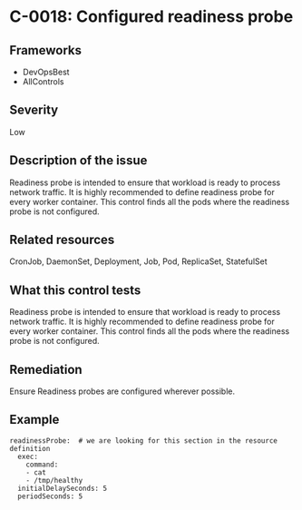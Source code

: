 # C-0018: Configured readiness probe

## Frameworks
* DevOpsBest
* AllControls
 
## Severity
Low

## Description of the issue
Readiness probe is intended to ensure that workload is ready to process network traffic. It is highly recommended to define readiness probe for every worker container. This control finds all the pods where the readiness probe is not configured.
 
## Related resources
CronJob, DaemonSet, Deployment, Job, Pod, ReplicaSet, StatefulSet
 
## What this control tests 
Readiness probe is intended to ensure that workload is ready to process network traffic. It is highly recommended to define readiness probe for every worker container. This control finds all the pods where the readiness probe is not configured.
 
## Remediation
Ensure Readiness probes are configured wherever possible.
 
## Example
```
readinessProbe:  # we are looking for this section in the resource definition
  exec:
    command:
    - cat
    - /tmp/healthy
  initialDelaySeconds: 5
  periodSeconds: 5
```
